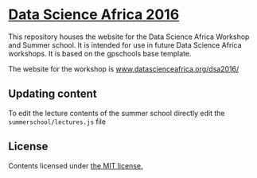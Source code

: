 # [Data Science Africa 2016](www.datascienceafrica.org)
This repository houses the website for the Data Science Africa Workshop and Summer school. It is intended for use in future Data Science Africa workshops. It is based on the gpschools base template.

The website for the workshop is www.datascienceafrica.org/dsa2016/ 

## Updating content
To edit the lecture contents of the summer school directly edit the `summerschool/lectures.js` file

## License
Contents licensed under [the MIT license.](http://choosealicense.com/licenses/mit)
